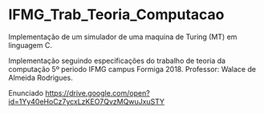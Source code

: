 # IFMG_Trab_Teoria_Computacao
Implementação de um simulador de uma maquina de Turing (MT) em linguagem C.

Implementação seguindo especificações do trabalho de teoria da computação 5º periodo IFMG campus Formiga 2018.
Professor: Walace de Almeida Rodrigues.

Enunciado https://drive.google.com/open?id=1Yy40eHoCz7ycxLzKEO7QvzMQwuJxuSTY
